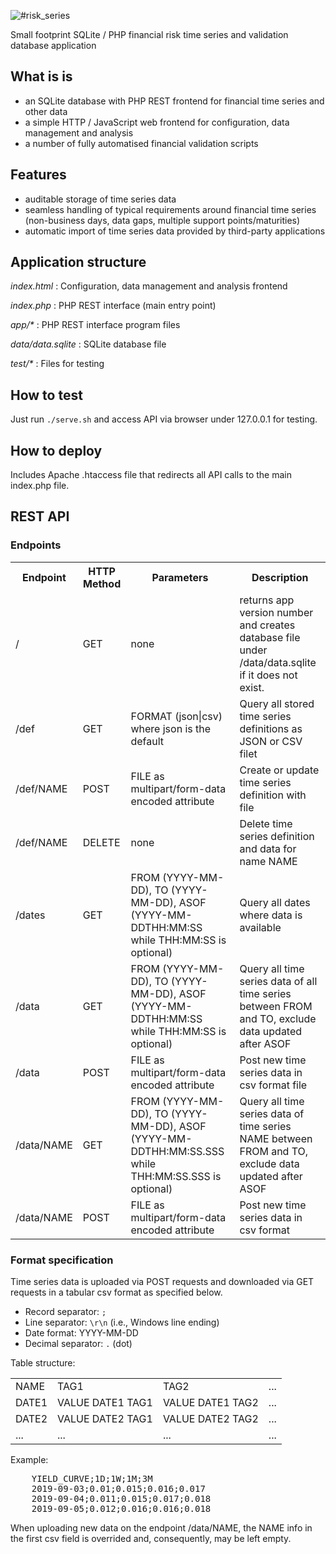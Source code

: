 ![#risk_series](pics/logo.png)

Small footprint SQLite / PHP financial risk time series and validation database application

## What is is
- an SQLite database with PHP REST frontend for financial time series and other data
- a simple HTTP / JavaScript web frontend for configuration, data management and analysis
- a number of fully automatised financial validation scripts

## Features
- auditable storage of time series data
- seamless handling of typical requirements around financial time series (non-business days, data gaps, multiple support points/maturities)
- automatic import of time series data provided by third-party applications

## Application structure
_index.html_ : Configuration, data management and analysis frontend

_index.php_ : PHP REST interface (main entry point)

_app/*_ : PHP REST interface program files

_data/data.sqlite_ : SQLite database file


_test/*_ : Files for testing

## How to test

Just run `./serve.sh` and access API via browser under 127.0.0.1 for testing.

## How to deploy

Includes Apache .htaccess file that redirects all API calls to the main index.php file. 
## REST API
### Endpoints
<table>
<tr><th>Endpoint</th><th> HTTP Method</th><th> Parameters </th><th>Description</th></tr>
<tr><td>/</td><td> GET</td><td> none </td><td>returns app version number and creates database file under /data/data.sqlite if it does not exist.</td></tr>
<tr><td>/def</td><td> GET</td><td> FORMAT (json|csv) where json is the default </td><td>Query all stored time series definitions as JSON or CSV filet</td></tr>
<tr><td>/def/NAME</td><td> POST</td><td> FILE as multipart/form-data encoded attribute </td><td>Create or update time series definition with file</td></tr>
<tr><td>/def/NAME</td><td> DELETE</td><td> none </td><td>Delete time series definition and data for name NAME</td></tr>
<tr><td>/dates</td><td> GET</td><td> FROM (YYYY-MM-DD), TO (YYYY-MM-DD), ASOF (YYYY-MM-DDTHH:MM:SS while THH:MM:SS is optional) </td><td>Query all dates where data is available</td></tr>
<tr><td>/data</td><td> GET</td><td> FROM (YYYY-MM-DD), TO (YYYY-MM-DD), ASOF (YYYY-MM-DDTHH:MM:SS while THH:MM:SS is optional) </td><td>Query all time series data of all time series between FROM and TO, exclude data updated after ASOF</td></tr>
<tr><td>/data</td><td> POST</td><td> FILE as multipart/form-data encoded attribute </td><td>Post new time series data in csv format file</td></tr>
<tr><td>/data/NAME</td><td> GET</td><td> FROM (YYYY-MM-DD), TO (YYYY-MM-DD), ASOF (YYYY-MM-DDTHH:MM:SS.SSS while THH:MM:SS.SSS is optional) </td><td>Query all time series data of time series NAME between FROM and TO, exclude data updated after ASOF</td></tr>
<tr><td>/data/NAME</td><td> POST</td><td> FILE as multipart/form-data encoded attribute </td><td>Post new time series data in csv format</td></tr>
</table>

### Format specification
Time series data is uploaded via POST requests and downloaded via GET requests in a tabular csv format as specified below.
 - Record separator: `;`
 - Line separator: `\r\n` (i.e., Windows line ending)
 - Date format: YYYY-MM-DD
 - Decimal separator: `.` (dot)
 
Table structure:
<table>
  <tr><td>NAME</td><td>TAG1</td><td>TAG2</td><td>...</td></tr>
  <tr><td>DATE1</td><td>VALUE DATE1 TAG1</td><td>VALUE DATE1 TAG2</td><td>...</td></tr>
  <tr><td>DATE2</td><td>VALUE DATE2 TAG1</td><td>VALUE DATE2 TAG2</td><td>...</td></tr>
  <tr><td>...</td><td>...</td><td>...</td><td>...</td></tr>
</table>

Example:
<pre>
    YIELD_CURVE;1D;1W;1M;3M
    2019-09-03;0.01;0.015;0.016;0.017
    2019-09-04;0.011;0.015;0.017;0.018
    2019-09-05;0.012;0.016;0.016;0.018
</pre>
When uploading new data on the endpoint /data/NAME, the NAME info in the first csv field is overrided and, consequently, may be left empty.
